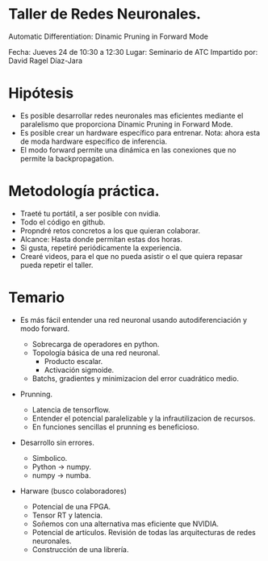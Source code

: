 # Taller de Redes Neuronales.

Automatic Differentiation: Dinamic Pruning in Forward Mode

Fecha: Jueves 24 de 10:30 a 12:30 
Lugar: Seminario de ATC 
Impartido por: David Ragel Díaz-Jara

# Hipótesis
- Es posible desarrollar redes neuronales mas eficientes mediante el paralelismo que proporciona Dinamic Pruning in Forward Mode.
- Es posible crear un hardware específico para entrenar. Nota: ahora esta de moda hardware especifico de inferencia.
- El modo forward permite una dinámica en las conexiones que no permite la backpropagation.

# Metodología práctica.
- Traeté tu portátil, a ser posible con nvidia.
- Todo el código en github.
- Propndré retos concretos a los que quieran colaborar.
- Alcance: Hasta donde permitan estas dos horas.
- Si gusta, repetiré periódicamente la experiencia.
- Crearé videos, para el que no pueda asistir o el que quiera repasar pueda repetir el taller.

# Temario 
- Es más fácil entender una red neuronal usando autodiferenciación y modo forward.
  - Sobrecarga de operadores en python.
  - Topología básica de una red neuronal.
    - Producto escalar.
    - Activación sigmoide.
  - Batchs, gradientes y minimizacion del error cuadrático medio.

- Prunning.
  - Latencia de tensorflow.
  - Entender el potencial paralelizable y la infrautilizacion de recursos.
  - En funciones sencillas el prunning es beneficioso.

- Desarrollo sin errores.
  - Simbolico.
  - Python -> numpy.
  - numpy -> numba.

- Harware (busco colaboradores)  
  - Potencial de una FPGA.
  - Tensor RT y latencia.
  - Soñemos con una alternativa mas eficiente que NVIDIA.
  - Potencial de artículos. Revisión de todas las arquitecturas de redes neuronales.
  - Construcción de una librería.
